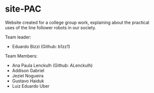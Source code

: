 # site-PAC
Website created for a college group work, explaining about the practical uses of the line follower robots in our society.

Team leader:
- Eduardo Bizzi (Github: b1zz1)

Team Members:
- Ana Paula Lenckulh (Github: ALenckulh)
- Addison Gabriel 
- Jeziel Nogueira
- Gustavo Haiduk
- Luiz Eduardo Uber

